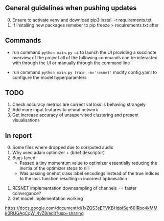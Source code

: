 ## General guidelines when pushing updates
0) Ensure to activate venv and download pip3 install -r requirements.txt
1) If installing new packages remeber to pip freeze > requirements.txt after

## Commands
- run command ```python main.py ui``` to launch the UI providing a succincte overview of the project all of the following commands can be interacted with through the UI or manually through the command line

- run command ```python main.py train -m='resnet'``` modify config.yaml to configure the model hyperparamters

## TODO
1) Check accuracy metrics are correct val loss is behaving strangely
2) Add more input features to neural network
3) Get Increase accuracy of unsupervised clustering and present visualisations


## In report
0) Some files where dropped due to corrputed audio
1) Why used adam optimizer + (brief descriptor)
2) Bugs faced:  
    - Passed a tiny momentum value to optimizer essentially reducing the inertia of the optimizer steps to nill
    - Was passing onehot class label encodings instead of the true indices to the loss function resulting in incorrect optimisation



<!-- PICK UP POINT -->
1) RESNET implementation downsampling of channels == faster convergance?
2) Get model implementation working

https://docs.google.com/document/d/1xZQS3sEFVKBHdpISer60IRbo4kMMk0RUGAqCqW_4vZ8/edit?usp=sharing
